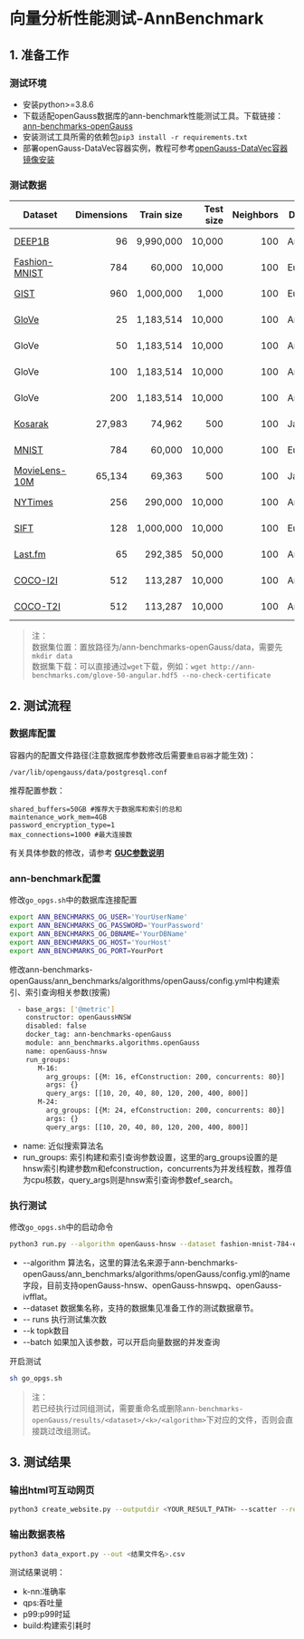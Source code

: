 # 向量分析性能测试-AnnBenchmark

## 1. 准备工作
### 测试环境
- 安装python>=3.8.6
- 下载适配openGauss数据库的ann-benchmark性能测试工具。下载链接：[ann-benchmarks-openGauss](https://github.com/lauraty123/ann-benchmarks-openGauss)
- 安装测试工具所需的依赖包`pip3 install -r requirements.txt`
- 部署openGauss-DataVec容器实例，教程可参考[openGauss-DataVec容器镜像安装](https://docs.opengauss.org/zh/docs/7.0.0-RC1-lite/docs/InstallationGuide/%E5%AE%B9%E5%99%A8%E9%95%9C%E5%83%8F%E5%AE%89%E8%A3%85.html)
### 测试数据
| Dataset                                                           | Dimensions | Train size | Test size | Neighbors | Distance  | Download                                                                   |
| ----------------------------------------------------------------- | ---------: | ---------: | --------: | --------: | --------- | -------------------------------------------------------------------------- |
| [DEEP1B](http://sites.skoltech.ru/compvision/noimi/)              |         96 |  9,990,000 |    10,000 |       100 | Angular   | [HDF5](http://ann-benchmarks.com/deep-image-96-angular.hdf5) (3.6GB)
| [Fashion-MNIST](https://github.com/zalandoresearch/fashion-mnist) |        784 |     60,000 |    10,000 |       100 | Euclidean | [HDF5](http://ann-benchmarks.com/fashion-mnist-784-euclidean.hdf5) (217MB) |
| [GIST](http://corpus-texmex.irisa.fr/)                            |        960 |  1,000,000 |     1,000 |       100 | Euclidean | [HDF5](http://ann-benchmarks.com/gist-960-euclidean.hdf5) (3.6GB)          |
| [GloVe](http://nlp.stanford.edu/projects/glove/)                  |         25 |  1,183,514 |    10,000 |       100 | Angular   | [HDF5](http://ann-benchmarks.com/glove-25-angular.hdf5) (121MB)            |
| GloVe                                                             |         50 |  1,183,514 |    10,000 |       100 | Angular   | [HDF5](http://ann-benchmarks.com/glove-50-angular.hdf5) (235MB)            |
| GloVe                                                             |        100 |  1,183,514 |    10,000 |       100 | Angular   | [HDF5](http://ann-benchmarks.com/glove-100-angular.hdf5) (463MB)           |
| GloVe                                                             |        200 |  1,183,514 |    10,000 |       100 | Angular   | [HDF5](http://ann-benchmarks.com/glove-200-angular.hdf5) (918MB)           |
| [Kosarak](http://fimi.uantwerpen.be/data/)                        |      27,983 |     74,962 |       500 |       100 | Jaccard   | [HDF5](http://ann-benchmarks.com/kosarak-jaccard.hdf5) (33MB)             |
| [MNIST](http://yann.lecun.com/exdb/mnist/)                        |        784 |     60,000 |    10,000 |       100 | Euclidean | [HDF5](http://ann-benchmarks.com/mnist-784-euclidean.hdf5) (217MB)         |
| [MovieLens-10M](https://grouplens.org/datasets/movielens/10m/)  |      65,134 |     69,363 |       500 |       100 | Jaccard   | [HDF5](http://ann-benchmarks.com/movielens10m-jaccard.hdf5) (63MB)             |
| [NYTimes](https://archive.ics.uci.edu/ml/datasets/bag+of+words)   |        256 |    290,000 |    10,000 |       100 | Angular   | [HDF5](http://ann-benchmarks.com/nytimes-256-angular.hdf5) (301MB)         |
| [SIFT](http://corpus-texmex.irisa.fr/)                           |        128 |  1,000,000 |    10,000 |       100 | Euclidean | [HDF5](http://ann-benchmarks.com/sift-128-euclidean.hdf5) (501MB)          |
| [Last.fm](https://github.com/erikbern/ann-benchmarks/pull/91)     |         65 |    292,385 |    50,000 |       100 | Angular   | [HDF5](http://ann-benchmarks.com/lastfm-64-dot.hdf5) (135MB)               |
| [COCO-I2I](https://cocodataset.org/)                              |        512 |    113,287 |    10,000 |       100 | Angular   | [HDF5](https://github.com/fabiocarrara/str-encoders/releases/download/v0.1.3/coco-i2i-512-angular.hdf5) (136MB) |
| [COCO-T2I](https://cocodataset.org/)                              |        512 |    113,287 |    10,000 |       100 | Angular   | [HDF5](https://github.com/fabiocarrara/str-encoders/releases/download/v0.1.3/coco-t2i-512-angular.hdf5) (136MB) |

> 注：<br>
> 数据集位置：置放路径为/ann-benchmarks-openGauss/data，需要先`mkdir data`<br>
> 数据集下载：可以直接通过`wget`下载，例如：`wget http://ann-benchmarks.com/glove-50-angular.hdf5 --no-check-certificate`

## 2. 测试流程
### 数据库配置
容器内的配置文件路径(注意数据库参数修改后需要`重启容器`才能生效)：
```
/var/lib/opengauss/data/postgresql.conf
```
推荐配置参数：
```
shared_buffers=50GB #推荐大于数据库和索引的总和
maintenance_work_mem=4GB
password_encryption_type=1
max_connections=1000 #最大连接数
```
有关具体参数的修改，请参考 **[GUC参数说明](../DatabaseReference/GUC参数说明.md)** 
### ann-benchmark配置
修改`go_opgs.sh`中的数据库连接配置
```bash
export ANN_BENCHMARKS_OG_USER='YourUserName'
export ANN_BENCHMARKS_OG_PASSWORD='YourPassword'
export ANN_BENCHMARKS_OG_DBNAME='YourDBName'
export ANN_BENCHMARKS_OG_HOST='YourHost'
export ANN_BENCHMARKS_OG_PORT=YourPort
```
修改ann-benchmarks-openGauss/ann_benchmarks/algorithms/openGauss/config.yml中构建索引、索引查询相关参数(按需)
```bash
  - base_args: ['@metric']
    constructor: openGaussHNSW
    disabled: false
    docker_tag: ann-benchmarks-openGauss
    module: ann_benchmarks.algorithms.openGauss
    name: openGauss-hnsw
    run_groups:
       M-16:
         arg_groups: [{M: 16, efConstruction: 200, concurrents: 80}]
         args: {}
         query_args: [[10, 20, 40, 80, 120, 200, 400, 800]]
       M-24:
         arg_groups: [{M: 24, efConstruction: 200, concurrents: 80}]
         args: {}
         query_args: [[10, 20, 40, 80, 120, 200, 400, 800]]
```
- name: 近似搜索算法名
- run_groups: 索引构建和索引查询参数设置，这里的arg_groups设置的是hnsw索引构建参数m和efconstruction，concurrents为并发线程数，推荐值为cpu核数，query_args则是hnsw索引查询参数ef_search。

### 执行测试
修改`go_opgs.sh`中的启动命令
```bash
python3 run.py --algorithm openGauss-hnsw --dataset fashion-mnist-784-euclidean --local --runs 1 -k 10 --batch 
```
- --algorithm 算法名，这里的算法名来源于ann-benchmarks-openGauss/ann_benchmarks/algorithms/openGauss/config.yml的name字段，目前支持openGauss-hnsw、openGauss-hnswpq、openGauss-ivfflat。
- --dataset 数据集名称，支持的数据集见准备工作的测试数据章节。
- -- runs 执行测试集次数
- --k topk数目
- --batch 如果加入该参数，可以开启向量数据的并发查询

开启测试
```bash
sh go_opgs.sh
```

> 注：<br>
> 若已经执行过同组测试，需要重命名或删除`ann-benchmarks-openGauss/results/<dataset>/<k>/<algorithm>`下对应的文件，否则会直接跳过改组测试。

## 3. 测试结果
### 输出html可互动网页
```bash
python3 create_website.py --outputdir <YOUR_RESULT_PATH> --scatter --recompute
```

### 输出数据表格
```bash
python3 data_export.py --out <结果文件名>.csv
```

测试结果说明：
- k-nn:准确率
- qps:吞吐量
- p99:p99时延
- build:构建索引耗时
